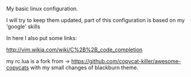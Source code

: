 My basic linux configuration. 

I will try to keep them updated, part of this configuration is based on my 'google' skills

In here I also put some links:

http://vim.wikia.com/wiki/C%2B%2B_code_completion

my rc.lua is a fork from -> https://github.com/copycat-killer/awesome-copycats with my small changes of blackburn theme.


